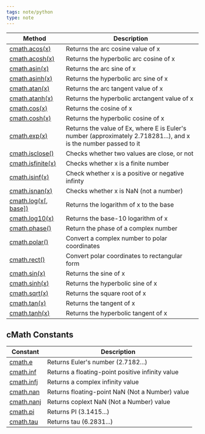 ```yaml
---
tags: note/python
type: note
---
```

|Method|Description|
|---|---|
|[cmath.acos(x)](https://www.w3schools.com/python/ref_cmath_acos.asp)|Returns the arc cosine value of x|
|[cmath.acosh(x)](https://www.w3schools.com/python/ref_cmath_acosh.asp)|Returns the hyperbolic arc cosine of x|
|[cmath.asin(x)](https://www.w3schools.com/python/ref_cmath_asin.asp)|Returns the arc sine of x|
|[cmath.asinh(x)](https://www.w3schools.com/python/ref_cmath_asinh.asp)|Returns the hyperbolic arc sine of x|
|[cmath.atan(x)](https://www.w3schools.com/python/ref_cmath_atan.asp)|Returns the arc tangent value of x|
|[cmath.atanh(x)](https://www.w3schools.com/python/ref_cmath_atanh.asp)|Returns the hyperbolic arctangent value of x|
|[cmath.cos(x)](https://www.w3schools.com/python/ref_cmath_cos.asp)|Returns the cosine of x|
|[cmath.cosh(x)](https://www.w3schools.com/python/ref_cmath_cosh.asp)|Returns the hyperbolic cosine of x|
|[cmath.exp(x)](https://www.w3schools.com/python/ref_cmath_exp.asp)|Returns the value of Ex, where E is Euler's number (approximately 2.718281...), and x is the number passed to it|
|[cmath.isclose()](https://www.w3schools.com/python/ref_cmath_isclose.asp)|Checks whether two values are close, or not|
|[cmath.isfinite(x)](https://www.w3schools.com/python/ref_cmath_isfinite.asp)|Checks whether x is a finite number|
|[cmath.isinf(x)](https://www.w3schools.com/python/ref_cmath_isinf.asp)|Check whether x is a positive or negative infinty|
|[cmath.isnan(x)](https://www.w3schools.com/python/ref_cmath_isnan.asp)|Checks whether x is NaN (not a number)|
|[cmath.log(x[, base])](https://www.w3schools.com/python/ref_cmath_log.asp)|Returns the logarithm of x to the base|
|[cmath.log10(x)](https://www.w3schools.com/python/ref_cmath_log10.asp)|Returns the base-10 logarithm of x|
|[cmath.phase()](https://www.w3schools.com/python/ref_cmath_phase.asp)|Return the phase of a complex number|
|[cmath.polar()](https://www.w3schools.com/python/ref_cmath_polar.asp)|Convert a complex number to polar coordinates|
|[cmath.rect()](https://www.w3schools.com/python/ref_cmath_rect.asp)|Convert polar coordinates to rectangular form|
|[cmath.sin(x)](https://www.w3schools.com/python/ref_cmath_sin.asp)|Returns the sine of x|
|[cmath.sinh(x)](https://www.w3schools.com/python/ref_cmath_sinh.asp)|Returns the hyperbolic sine of x|
|[cmath.sqrt(x)](https://www.w3schools.com/python/ref_cmath_sqrt.asp)|Returns the square root of x|
|[cmath.tan(x)](https://www.w3schools.com/python/ref_cmath_tan.asp)|Returns the tangent of x|
|[cmath.tanh(x)](https://www.w3schools.com/python/ref_cmath_tanh.asp)|Returns the hyperbolic tangent of x|

  

## cMath Constants

|Constant|Description|
|---|---|
|[cmath.e](https://www.w3schools.com/python/ref_cmath_e.asp)|Returns Euler's number (2.7182...)|
|[cmath.inf](https://www.w3schools.com/python/ref_cmath_inf.asp)|Returns a floating-point positive infinity value|
|[cmath.infj](https://www.w3schools.com/python/ref_cmath_infj.asp)|Returns a complex infinity value|
|[cmath.nan](https://www.w3schools.com/python/ref_cmath_nan.asp)|Returns floating-point NaN (Not a Number) value|
|[cmath.nanj](https://www.w3schools.com/python/ref_cmath_nanj.asp)|Returns coplext NaN (Not a Number) value|
|[cmath.pi](https://www.w3schools.com/python/ref_cmath_pi.asp)|Returns PI (3.1415...)|
|[cmath.tau](https://www.w3schools.com/python/ref_cmath_tau.asp)|Returns tau (6.2831...)|